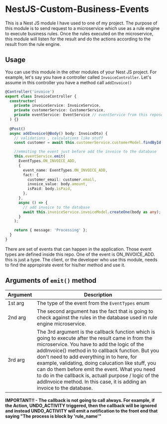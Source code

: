 # NestJS-Custom-Business-Events

This is a Nest JS module I have used to one of my project. The purpose of this module is to send request to a microservice which use as a rule engine to execute business rules.
Once the rules executed on the microservice, this module will listen for the result and do the actions according to the result from the rule engine.

## Usage

You can use this module in the other modules of your Nest JS project. For example, let's say you have a controller called `InvoiceController`. Let's assume in this controller
you have a method call `addInvoice()`
```typescript
@Controller('invoice')
export class InvoiceController {
  constructor(
    private invoiceService: InvoiceService,
    private customerService: CustomerService,
    private eventService: EventService // eventService from this reposotory
  ) {}
  
  @Post()
  async addInvoice(@Body() body: InvoiceDto) {
    // validations , calculations like stuff
    const customer = await this.customerService.customerModel.findById(order.customer_id);

    //emmiting the event just before add the invoice to the database
    this.eventService.emit(
      EventTypes.ON_INVOICE_ADD,
      {
        event_name: EventTypes.ON_INVOICE_ADD,
        fact: {
          customer_email: customer.email,
          invoice_value: body.amount,
          isPaid: body.isPaid,
        },
      },
      async () => {
        // add invoice to the database
        await this.invoiceService.invoiceModel.createOne(body as any);
      }
    );

    return { message: 'Processing' };
  }
}
```

There are set of events that can happen in the application. Those event types are defined inside this repo. One of the event is ON_INVOICE_ADD. this is just a type. The client,
or the developer who use this module, needs to find the appropirate event for his/her method and use it.

## Arguments of `emit()` method

| Argument | Description |
| --- | --- |
| 1st arg | The type of the event from the `EventTypes` enum |
| 2nd arg | The second argument has the fact that is going to check against the rules in the database used in rule engine microservice. |
| 3rd arg | The 3rd argument is the callback function which is going to execute after the result came in from the microservice. You have to add the logic of the addInvoice() method in to callback function. But you don't need to add everything in to here, for example, validating, doing calucation like stuff, you can do them before emit the event. What you need to do in the callback is, actuall purpose / logic of the addInvoice method. In this case, it is adding an invoice to the database.|

**IMPORTANT!! - The callback is not going to call always. For example, if the Action, UNDO_ACTIVITY triggered, then the callback will be ignored and instead UNDO_ACTIVITY will emit a notification to the front end that saying "The process is block by 'rule_name'"**
